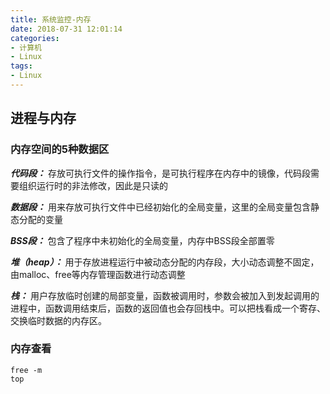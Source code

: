 ```yaml
---
title: 系统监控-内存
date: 2018-07-31 12:01:14
categories:
- 计算机
- Linux
tags:
- Linux
---
```

## 进程与内存
### 内存空间的5种数据区
***代码段：*** 存放可执行文件的操作指令，是可执行程序在内存中的镜像，代码段需要组织运行时的非法修改，因此是只读的

***数据段：*** 用来存放可执行文件中已经初始化的全局变量，这里的全局变量包含静态分配的变量

***BSS段：*** 包含了程序中未初始化的全局变量，内存中BSS段全部置零

***堆（heap）：*** 用于存放进程运行中被动态分配的内存段，大小动态调整不固定，由malloc、free等内存管理函数进行动态调整

***栈：*** 用户存放临时创建的局部变量，函数被调用时，参数会被加入到发起调用的进程中，函数调用结束后，函数的返回值也会存回栈中。可以把栈看成一个寄存、交换临时数据的内存区。
<!--more-->
### 内存查看
```
free -m
top

```
